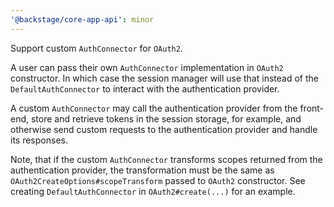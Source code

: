 ```yaml
---
'@backstage/core-app-api': minor
---
```


Support custom `AuthConnector` for `OAuth2`.

A user can pass their own `AuthConnector` implementation in `OAuth2` constructor.
In which case the session manager will use that instead of the `DefaultAuthConnector` to interact with the
authentication provider.

A custom `AuthConnector` may call the authentication provider from the front-end, store and retrieve tokens
in the session storage, for example, and otherwise send custom requests to the authentication provider and
handle its responses.

Note, that if the custom `AuthConnector` transforms scopes returned from the authentication provider,
the transformation must be the same as `OAuth2CreateOptions#scopeTransform` passed to `OAuth2` constructor.
See creating `DefaultAuthConnector` in `OAuth2#create(...)` for an example.
